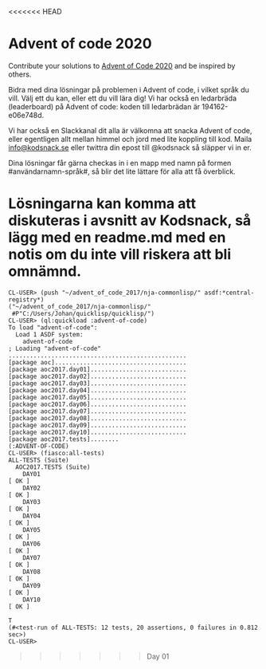 <<<<<<< HEAD
# Advent of code 2020
Contribute your solutions to [Advent of Code 2020](https://adventofcode.com) and be inspired by others.

Bidra med dina lösningar på problemen i Advent of code, i vilket språk du vill. Välj ett du kan, eller ett du vill lära dig! Vi har också en ledarbräda (leaderboard) på Advent of code: koden till ledarbrädan är 194162-e06e748d.

Vi har också en Slackkanal dit alla är välkomna att snacka Advent of code, eller egentligen allt mellan himmel och jord med lite koppling till kod. Maila info@kodsnack.se eller twittra din epost till @kodsnack så släpper vi in er.

Dina lösningar får gärna checkas in i en mapp med namn på formen #användarnamn-språk#, så blir det lite lättare för alla att få överblick.

Lösningarna kan komma att diskuteras i avsnitt av Kodsnack, så lägg med en readme.md med en notis om du inte vill riskera att bli omnämnd.
=======
```
CL-USER> (push "~/advent_of_code_2017/nja-commonlisp/" asdf:*central-registry*)
("~/advent_of_code_2017/nja-commonlisp/"
 #P"C:/Users/Johan/quicklisp/quicklisp/")
CL-USER> (ql:quickload :advent-of-code)
To load "advent-of-code":
  Load 1 ASDF system:
    advent-of-code
; Loading "advent-of-code"
..................................................
[package aoc].....................................
[package aoc2017.day01]...........................
[package aoc2017.day02]...........................
[package aoc2017.day03]...........................
[package aoc2017.day04]...........................
[package aoc2017.day05]...........................
[package aoc2017.day06]...........................
[package aoc2017.day07]...........................
[package aoc2017.day08]...........................
[package aoc2017.day09]...........................
[package aoc2017.day10]...........................
[package aoc2017.tests]........
(:ADVENT-OF-CODE)
CL-USER> (fiasco:all-tests)
ALL-TESTS (Suite)
  AOC2017.TESTS (Suite)
    DAY01                                                                 [ OK ]
    DAY02                                                                 [ OK ]
    DAY03                                                                 [ OK ]
    DAY04                                                                 [ OK ]
    DAY05                                                                 [ OK ]
    DAY06                                                                 [ OK ]
    DAY07                                                                 [ OK ]
    DAY08                                                                 [ OK ]
    DAY09                                                                 [ OK ]
    DAY10                                                                 [ OK ]

T
(#<test-run of ALL-TESTS: 12 tests, 20 assertions, 0 failures in 0.812 sec>)
CL-USER>
```
>>>>>>> Day 01
